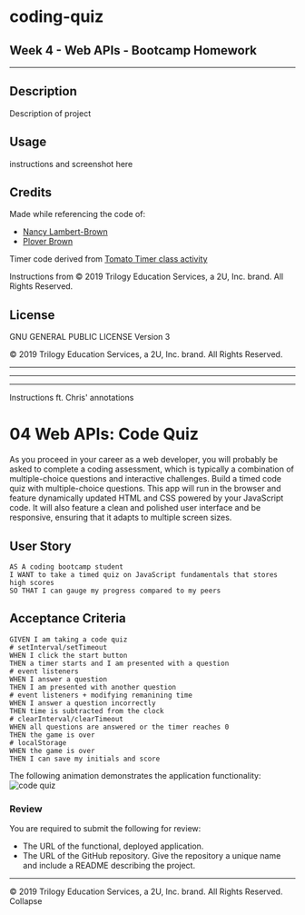 # coding-quiz
## Week 4 - Web APIs - Bootcamp Homework
---

## Description

Description of project

## Usage

instructions and screenshot here

## Credits

Made while referencing the code of:
 * [Nancy Lambert-Brown](https://github.com/n-lambert)
 * [Plover Brown](https://github.com/rebgrasshopper)

Timer code derived from [Tomato Timer class activity](https://ucsd.bootcampcontent.com/UCSD-Coding-Bootcamp/ucsd-sd-fsf-pt-06-2020-u-c/tree/master/04-Web-APIs/01-Activities/29-Stu_Timer-App)

Instructions from © 2019 Trilogy Education Services, a 2U, Inc. brand. All Rights Reserved.

## License

GNU GENERAL PUBLIC LICENSE Version 3

© 2019 Trilogy Education Services, a 2U, Inc. brand. All Rights Reserved.

---
---
---

Instructions ft. Chris' annotations
# 04 Web APIs: Code Quiz
As you proceed in your career as a web developer, you will probably be asked to complete a coding assessment, which is typically a combination of multiple-choice questions and interactive challenges. Build a timed code quiz with multiple-choice questions. This app will run in the browser and feature dynamically updated HTML and CSS powered by your JavaScript code. It will also feature a clean and polished user interface and be responsive, ensuring that it adapts to multiple screen sizes.
## User Story
```
AS A coding bootcamp student
I WANT to take a timed quiz on JavaScript fundamentals that stores high scores
SO THAT I can gauge my progress compared to my peers
```
## Acceptance Criteria
```
GIVEN I am taking a code quiz
# setInterval/setTimeout
WHEN I click the start button
THEN a timer starts and I am presented with a question
# event listeners
WHEN I answer a question
THEN I am presented with another question
# event listeners + modifying remanining time
WHEN I answer a question incorrectly
THEN time is subtracted from the clock
# clearInterval/clearTimeout
WHEN all questions are answered or the timer reaches 0
THEN the game is over
# localStorage
WHEN the game is over
THEN I can save my initials and score
```
The following animation demonstrates the application functionality:
![code quiz](./Assets/04-web-apis-homework-demo.gif)
### Review
You are required to submit the following for review:
* The URL of the functional, deployed application.
* The URL of the GitHub repository. Give the repository a unique name and include a README describing the project.
- - -
© 2019 Trilogy Education Services, a 2U, Inc. brand. All Rights Reserved.
Collapse
